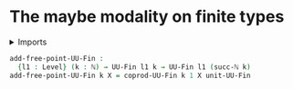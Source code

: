 # The maybe modality on finite types

<details><summary>Imports</summary>
```agda
module univalent-combinatorics.maybe where
open import elementary-number-theory.natural-numbers
open import foundation.maybe public
open import foundation.universe-levels
open import univalent-combinatorics.coproduct-types
open import univalent-combinatorics.finite-types
```
</details>

```agda
add-free-point-UU-Fin :
  {l1 : Level} (k : ℕ) → UU-Fin l1 k → UU-Fin l1 (succ-ℕ k)
add-free-point-UU-Fin k X = coprod-UU-Fin k 1 X unit-UU-Fin
```

